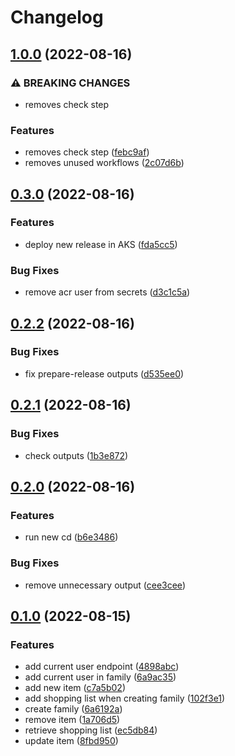 # Changelog

## [1.0.0](https://github.com/Gunmer/alfred-api/compare/v0.3.0...v1.0.0) (2022-08-16)


### ⚠ BREAKING CHANGES

* removes check step

### Features

* removes check step ([febc9af](https://github.com/Gunmer/alfred-api/commit/febc9affc35e3df316accceb5a22b5031adf00f0))
* removes unused workflows ([2c07d6b](https://github.com/Gunmer/alfred-api/commit/2c07d6b714d09e209849d91bdf48e8c75b233d00))

## [0.3.0](https://github.com/Gunmer/alfred-api/compare/v0.2.2...v0.3.0) (2022-08-16)


### Features

* deploy new release in AKS ([fda5cc5](https://github.com/Gunmer/alfred-api/commit/fda5cc514b110bf1fbda2611e396fb97ee0d32b3))


### Bug Fixes

* remove acr user from secrets ([d3c1c5a](https://github.com/Gunmer/alfred-api/commit/d3c1c5a222775d7e85a6d4ab9f1b332d8820b2a5))

## [0.2.2](https://github.com/Gunmer/alfred-api/compare/v0.2.1...v0.2.2) (2022-08-16)


### Bug Fixes

* fix prepare-release outputs ([d535ee0](https://github.com/Gunmer/alfred-api/commit/d535ee0f787b7830edfbe95131b167c6a55a37de))

## [0.2.1](https://github.com/Gunmer/alfred-api/compare/v0.2.0...v0.2.1) (2022-08-16)


### Bug Fixes

* check outputs ([1b3e872](https://github.com/Gunmer/alfred-api/commit/1b3e8722d9bff4055fe3cda2be7e828c0e911ab0))

## [0.2.0](https://github.com/Gunmer/alfred-api/compare/v0.1.0...v0.2.0) (2022-08-16)


### Features

* run new cd ([b6e3486](https://github.com/Gunmer/alfred-api/commit/b6e348680f49a2f6aa68322ac406e3f7c444100a))


### Bug Fixes

* remove unnecessary output ([cee3cee](https://github.com/Gunmer/alfred-api/commit/cee3cee7cea2fbf501ba15a6564154e79aa6a0f8))

## [0.1.0](https://github.com/Gunmer/alfred-api/compare/v0.0.0...v0.1.0) (2022-08-15)


### Features

* add current user endpoint ([4898abc](https://github.com/Gunmer/alfred-api/commit/4898abc807cf11bc17ab5f5f7ae84cb430860a5c))
* add current user in family ([6a9ac35](https://github.com/Gunmer/alfred-api/commit/6a9ac35ef48b0e96f1ba3b1b521bbc7bf23de59d))
* add new item ([c7a5b02](https://github.com/Gunmer/alfred-api/commit/c7a5b02f089cf25d571660a5e4cd8817a9cdec75))
* add shopping list when creating family ([102f3e1](https://github.com/Gunmer/alfred-api/commit/102f3e106ba74e3f26cd2c6dfb083071ce7b8170))
* create family ([6a6192a](https://github.com/Gunmer/alfred-api/commit/6a6192a0e8629af21950f556079e0ce97f016468))
* remove item ([1a706d5](https://github.com/Gunmer/alfred-api/commit/1a706d5bf9685679bbe4bcbca15981f0978b4105))
* retrieve shopping list ([ec5db84](https://github.com/Gunmer/alfred-api/commit/ec5db84e0b238bd4862779fdbb04f9561b6afc7e))
* update item ([8fbd950](https://github.com/Gunmer/alfred-api/commit/8fbd9501f57542ae68d6e5e8a08c10f8244ad658))
